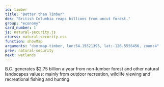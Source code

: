 ```yaml
---
id: timber
title: "Better than Timber"
dek: "British Columbia reaps billions from uncut forest."
group: "economy"
card_number: 1
js: natural-security.js
cturss: natural-security.css
function: showMap
arguments: "dom:map-timber, lon:54.15521395, lat:-126.5556456, zoom:4"
prev: natural-security
next: wetlands
---
```

<div class="map" id="map-timber"></div>

B.C. generates $2.75 billion a year from non-lumber forest and other natural landscapes values: mainly from outdoor recreation, wildlife viewing and recreational fishing and hunting.
